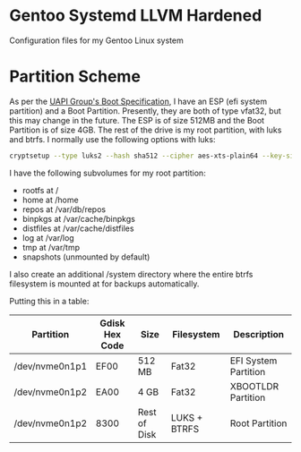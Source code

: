 # Gentoo Systemd LLVM Hardened
Configuration files for my Gentoo Linux system

# Partition Scheme
As per the [UAPI Group's Boot Specification](https://uapi-group.org/specifications/specs/boot_loader_specification/), I have an ESP (efi system partition) and a Boot Partition. Presently, they are both of type vfat32, but this may change in the future. The ESP is of size 512MB and the Boot Partition is of size 4GB. The rest of the drive is my root partition, with luks and btrfs. I normally use the following options with luks:
```bash
cryptsetup --type luks2 --hash sha512 --cipher aes-xts-plain64 --key-size 512 --pbkdf argon2id /dev/nvme0n1p3
```
I have the following subvolumes for my root partition:
 * rootfs at /
 * home at /home
 * repos at /var/db/repos
 * binpkgs at /var/cache/binpkgs
 * distfiles at /var/cache/distfiles
 * log at /var/log
 * tmp at /var/tmp
 * snapshots (unmounted by default)

I also create an additional /system directory where the entire btrfs filesystem is mounted at for backups automatically.

Putting this in a table:

| Partition      | Gdisk Hex Code | Size         | Filesystem   | Description          |
|----------------|----------------|--------------|--------------|----------------------|
| /dev/nvme0n1p1 | EF00           | 512 MB       | Fat32        | EFI System Partition |
| /dev/nvme0n1p2 | EA00           | 4 GB         | Fat32        | XBOOTLDR Partition   |
| /dev/nvme0n1p2 | 8300           | Rest of Disk | LUKS + BTRFS | Root Partition       |
